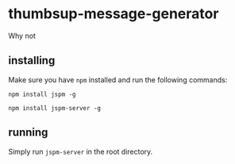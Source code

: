 # thumbsup-message-generator
Why not

## installing
Make sure you have `npm` installed and run the following commands:

`npm install jspm -g`

`npm install jspm-server -g`

## running
Simply run `jspm-server` in the root directory.